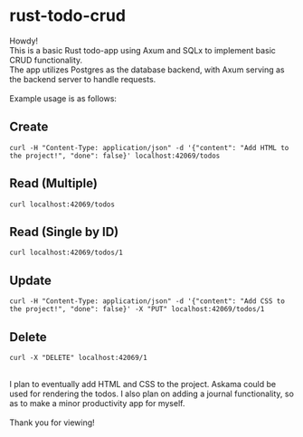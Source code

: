 # rust-todo-crud
Howdy!<br>
This is a basic Rust todo-app using Axum and SQLx to implement basic CRUD functionality.<br>
The app utilizes Postgres as the database backend, with Axum serving as the backend server to handle requests.<br>
<br>
Example usage is as follows: <br>
## Create
```
curl -H "Content-Type: application/json" -d '{"content": "Add HTML to the project!", "done": false}' localhost:42069/todos
```
## Read (Multiple)
```
curl localhost:42069/todos
```
## Read (Single by ID)
```
curl localhost:42069/todos/1
```
## Update
```
curl -H "Content-Type: application/json" -d '{"content": "Add CSS to the project!", "done": false}' -X "PUT" localhost:42069/todos/1
```
## Delete
```
curl -X "DELETE" localhost:42069/1
```
<br>
I plan to eventually add HTML and CSS to the project. Askama could be used for rendering the todos. I also plan on adding a journal functionality, so as to make a minor productivity app for myself.
<br><br>
Thank you for viewing!
